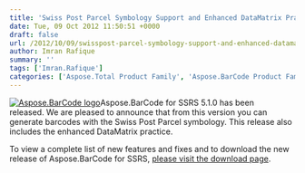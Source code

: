 ```yaml
---
title: 'Swiss Post Parcel Symbology Support and Enhanced DataMatrix Practice in Aspose.BarCode for SSRS 5.1.0'
date: Tue, 09 Oct 2012 11:50:51 +0000
draft: false
url: /2012/10/09/swisspost-parcel-symbology-support-and-enhanced-datamatrix-practice-in-aspose.barcode-for-ssrs-5.1.0/
author: Imran Rafique
summary: ''
tags: ['Imran.Rafique']
categories: ['Aspose.Total Product Family', 'Aspose.BarCode Product Family']
---
```


[![Aspose.BarCode logo][1]](https://blog.aspose.com/wp-content/uploads/sites/2/2012/04/aspose.barcode-logo2.jpg)Aspose.BarCode for SSRS 5.1.0 has been released. We are pleased to announce that from this version you can generate barcodes with the Swiss Post Parcel symbology. This release also includes the enhanced DataMatrix practice.

To view a complete list of new features and fixes and to download the new release of Aspose.BarCode for SSRS, [please visit the download page][2].




[1]: https://blog.aspose.com/wp-content/uploads/sites/2/2012/04/aspose.barcode-logo2.jpg "Aspose.BarCode logo"
[2]: http://www.aspose.com/community/files/52/ssrs-rendering-extensions/aspose.barcode-for-reporting-services/default.aspx




